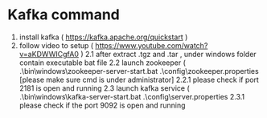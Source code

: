 # Kafka command
1. install kafka ( https://kafka.apache.org/quickstart )
2. follow video to setup ( https://www.youtube.com/watch?v=aKDWWICgfA0 )
  2.1 after extract .tgz and .tar , under windows folder contain executable bat file
  2.2 launch zookeeper ( .\bin\windows\zookeeper-server-start.bat .\config\zookeeper.properties    [please make sure cmd is under administrator]
    2.2.1 please check if port 2181 is open and running
  2.3 launch kafka service ( .\bin\windows\kafka-server-start.bat .\config\server.properties
    2.3.1 please check if the port 9092 is open and running
    
